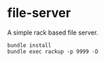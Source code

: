 file-server
===========

A simple rack based file server.

```
bundle install
bundle exec rackup -p 9999 -D
```
